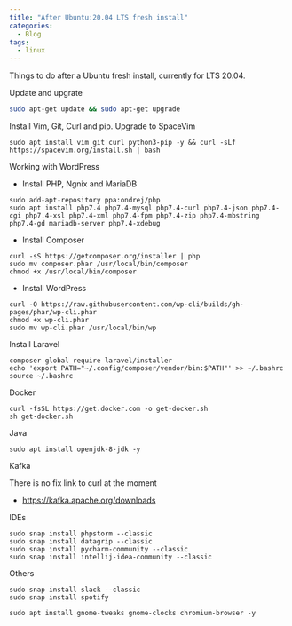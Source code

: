 ```yaml
---
title: "After Ubuntu:20.04 LTS fresh install"
categories:
  - Blog
tags:
  - linux
---
```


Things to do after a Ubuntu fresh install, currently for LTS 20.04.

Update and upgrate

```bash
sudo apt-get update && sudo apt-get upgrade
```

Install Vim, Git, Curl and pip. Upgrade to SpaceVim

```
sudo apt install vim git curl python3-pip -y && curl -sLf https://spacevim.org/install.sh | bash
```

Working with WordPress

 - Install PHP, Ngnix and MariaDB

```
sudo add-apt-repository ppa:ondrej/php
sudo apt install php7.4 php7.4-mysql php7.4-curl php7.4-json php7.4-cgi php7.4-xsl php7.4-xml php7.4-fpm php7.4-zip php7.4-mbstring php7.4-gd mariadb-server php7.4-xdebug
```

 - Install Composer

```
curl -sS https://getcomposer.org/installer | php
sudo mv composer.phar /usr/local/bin/composer
chmod +x /usr/local/bin/composer
```

 - Install WordPress

```
curl -O https://raw.githubusercontent.com/wp-cli/builds/gh-pages/phar/wp-cli.phar
chmod +x wp-cli.phar
sudo mv wp-cli.phar /usr/local/bin/wp
```

Install Laravel

```
composer global require laravel/installer
echo 'export PATH="~/.config/composer/vendor/bin:$PATH"' >> ~/.bashrc
source ~/.bashrc
```

Docker

```
curl -fsSL https://get.docker.com -o get-docker.sh
sh get-docker.sh
```

Java

```
sudo apt install openjdk-8-jdk -y
```

Kafka

There is no fix link to curl at the moment

 - https://kafka.apache.org/downloads


IDEs

```
sudo snap install phpstorm --classic
sudo snap install datagrip --classic
sudo snap install pycharm-community --classic
sudo snap install intellij-idea-community --classic
```

Others

```
sudo snap install slack --classic
sudo snap install spotify
```

```
sudo apt install gnome-tweaks gnome-clocks chromium-browser -y
```
